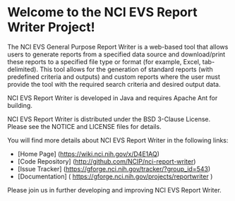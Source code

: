 Welcome to the NCI EVS Report Writer Project!
==============================

The NCI EVS General Purpose Report Writer is a web-based tool that allows users to generate reports from a 
specified data source and download/print these reports to a specified file type or format (for example, Excel, tab-delimited).
This tool allows for the generation of standard reports (with predefined criteria and outputs) and 
custom reports where the user must provide the tool with the required search criteria and desired output data.

NCI EVS Report Writer is developed in Java and requires Apache Ant for building.

NCI EVS Report Writer is distributed under the BSD 3-Clause License.
Please see the NOTICE and LICENSE files for details.

You will find more details about NCI EVS Report Writer in the following links:

 * [Home Page] (https://wiki.nci.nih.gov/x/D4E1AQ)
 * [Code Repository] (http://github.com/NCIP/nci-report-writer)
 * [Issue Tracker] (https://gforge.nci.nih.gov/tracker/?group_id=543)
 * [Documentation] ( 	https://gforge.nci.nih.gov/projects/reportwriter )
  
Please join us in further developing and improving NCI EVS Report Writer.
